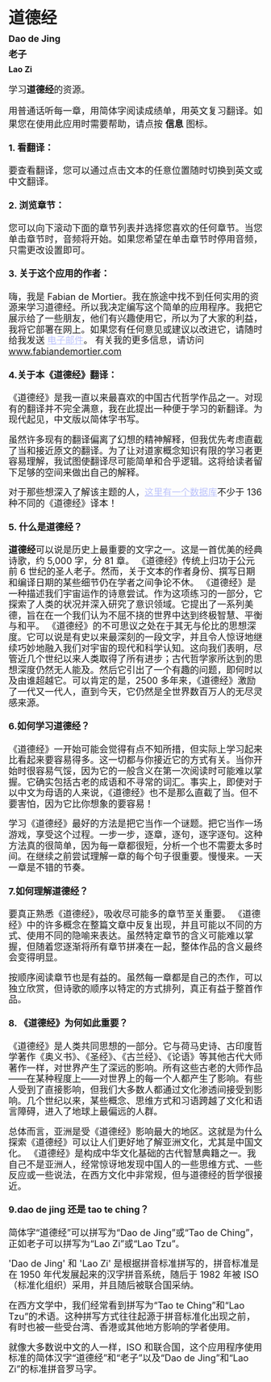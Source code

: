 <p style="line-height:1.7">
<font size="6">
<b>道德经</b>
</font><br/>
<font size="4">
<b>Dao de Jing</b><br/>
<b>老子</b><br/>
<font size="3">
<b>Lao Zi</b>
<br/>
</font>
</p>
<p style="line-height:1">
<font size="4">
学习<b>道德经</b>的资源。

用普通话听每一章，用简体字阅读成绩单，用英文复习翻译。如果您在使用此应用时需要帮助，请点按 <b>信息</b> 图标。
</font>

<div style="text-align: left !important; line-height:1.2">
<font size="4">

#### 1. 看翻译：
要查看翻译，您可以通过点击文本的任意位置随时切换到英文或中文翻译。

#### 2. 浏览章节：
您可以向下滚动下面的章节列表并选择您喜欢的任何章节。当您单击章节时，音频将开始。如果您希望在单击章节时停用音频，只需更改设置即可。

#### 3. 关于这个应用的作者：
嗨，我是 Fabian de Mortier。我在旅途中找不到任何实用的资源来学习道德经。所以我决定编写这个简单的应用程序。我把它展示给了一些朋友，他们有兴趣使用它，所以为了大家的利益，我将它部署在网上。如果您有任何意见或建议以改进它，请随时给我发送 <a href="mailto:info@fabiandemortier.com" style="color:#bbc2fc">电子邮件</a>。 有关我的更多信息，请访问 <a href="https://www.fabiandemortier.com" style="color:#bbc2fc">www.fabiandemortier.com</a>

#### 4.关于本《道德经》翻译：
《道德经》是我一直以来最喜欢的中国古代哲学作品之一。对现有的翻译并不完全满意，我在此提出一种便于学习的新翻译。为现代起见，中文版以简体字书写。

虽然许多现有的翻译偏离了幻想的精神解释，但我优先考虑直截了当和接近原文的翻译。为了让对道家概念知识有限的学习者更容易理解，我试图使翻译尽可能简单和合乎逻辑。这将给读者留下足够的空间来做出自己的解释。

对于那些想深入了解该主题的人，<a href="https://terebess.hu/english/tao/_index.html" style="color:#bbc2fc">这里有一个数据库</a>不少于 136 种不同的《道德经》译本！

#### 5. 什么是道德经？
<b>道德经</b>可以说是历史上最重要的文字之一。这是一首优美的经典诗歌，约 5,000 字，分 81 章。 《道德经》传统上归功于公元前 6 世纪的圣人老子。然而，关于文本的作者身份、撰写日期和编译日期的某些细节仍在学者之间争论不休。 《道德经》是一种描述我们宇宙运作的诗意尝试。作为这项练习的一部分，它探索了人类的状况并深入研究了意识领域。它提出了一系列美德，旨在在一个我们认为不屈不挠的世界中达到终极智慧、平衡与和平。 《道德经》的不可思议之处在于其无与伦比的思想深度。它可以说是有史以来最深刻的一段文字，并且令人惊讶地继续巧妙地融入我们对宇宙的现代和科学认知。这向我们表明，尽管近几个世纪以来人类取得了所有进步；古代哲学家所达到的思想深度仍然无人能及。然后它引出了一个有趣的问题，即何时以及由谁超越它。可以肯定的是，2500 多年来，《道德经》激励了一代又一代人，直到今天，它仍然是全世界数百万人的无尽灵感来源。

#### 6.如何学习道德经？

《道德经》一开始可能会觉得有点不知所措，但实际上学习起来比看起来要容易得多。这一切都与你接近它的方式有关。当你开始时很容易气馁，因为它的一般含义在第一次阅读时可能难以掌握。它确实包括古老的成语和不寻常的词汇。事实上，即使对于以中文为母语的人来说，《道德经》也不是那么直截了当。但不要害怕，因为它比你想象的要容易！

学习《道德经》最好的方法是把它当作一个谜题。把它当作一场游戏，享受这个过程。一步一步，逐章，逐句，逐字逐句。这种方法真的很简单，因为每一章都很短，分析一个也不需要太多时间。在继续之前尝试理解一章的每个句子很重要。慢慢来。一天一章是不错的节奏。

#### 7.如何理解道德经？

要真正熟悉《道德经》，吸收尽可能多的章节至关重要。 《道德经》中的许多概念在整篇文章中反复出现，并且可能以不同的方式、使用不同的隐喻来表达。虽然特定章节的含义可能难以掌握，但随着您逐渐将所有章节拼凑在一起，整体作品的含义最终会变得明显。

按顺序阅读章节也是有益的。虽然每一章都是自己的杰作，可以独立欣赏，但诗歌的顺序以特定的方式排列，真正有益于整首作品。

#### 8. 《道德经》为何如此重要？

《道德经》是人类共同思想的一部分。它与荷马史诗、古印度哲学著作《奥义书》、《圣经》、《古兰经》、《论语》等其他古代大师著作一样，对世界产生了深远的影响。所有这些古老的大师作品——在某种程度上——对世界上的每一个人都产生了影响。有些人受到了直接影响，但我们大多数人都通过文化渗透间接受到影响。几个世纪以来，某些概念、思维方式和习语跨越了文化和语言障碍，进入了地球上最偏远的人群。

总体而言，亚洲是受《道德经》影响最大的地区。这就是为什么探索《道德经》可以让人们更好地了解亚洲文化，尤其是中国文化。 《道德经》是构成中华文化基础的古代智慧典籍之一。我自己不是亚洲人，经常惊讶地发现中国人的一些思维方式、一些反应或一些说法，在西方文化中非常规，但与道德经的哲学很接近。

#### 9.dao de jing 还是 tao te ching？

简体字“道德经”可以拼写为“Dao de Jing”或“Tao de Ching”，正如老子可以拼写为“Lao Zi”或“Lao Tzu”。

'Dao de Jing' 和 'Lao Zi' 是根据拼音标准拼写的，拼音标准是在 1950 年代发展起来的汉字拼音系统，随后于 1982 年被 ISO（标准化组织）采用，并且随后被联合国采纳。

在西方文学中，我们经常看到拼写为“Tao te Ching”和“Lao Tzu”的术语。这种拼写方式往往起源于拼音标准化出现之前，有时也被一些受台湾、香港或其他地方影响的学者使用。

就像大多数说中文的人一样，ISO 和联合国，这个应用程序使用标准的简体汉字“道德经”和“老子”以及“Dao de Jing”和“Lao Zi”的标准拼音罗马字。

</font>
</div>